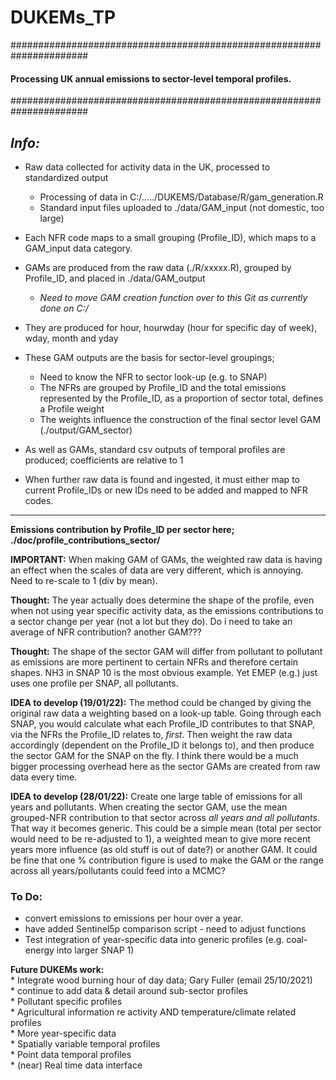 # DUKEMs_TP

######################################################################
#### **Processing UK annual emissions to sector-level temporal profiles.**
######################################################################

*Info:*
----------------

* Raw data collected for activity data in the UK, processed to standardized output 
    * Processing of data in C:/...../DUKEMS/Database/R/gam_generation.R
    * Standard input files uploaded to ./data/GAM_input  (not domestic, too large)
* Each NFR code maps to a small grouping (Profile_ID), which maps to a GAM_input data category. 
* GAMs are produced from the raw data (./R/xxxxx.R), grouped by Profile_ID, and placed in ./data/GAM_output
    * *Need to move GAM creation function over to this Git as currently done on C:/*
* They are produced for hour, hourwday (hour for specific day of week), wday, month and yday
* These GAM outputs are the basis for sector-level groupings;
    * Need to know the NFR to sector look-up (e.g. to SNAP)
    * The NFRs are grouped by Profile_ID and the total emissions represented by the Profile_ID, as a proportion of sector total, defines a Profile weight
    * The weights influence the construction of the final sector level GAM (./output/GAM_sector)
* As well as GAMs, standard csv outputs of temporal profiles are produced; coefficients are relative to 1

* When further raw data is found and ingested, it must either map to current Profile_IDs or new IDs need to be added and mapped to NFR codes. 

----------------

**Emissions contribution by Profile_ID per sector here; ./doc/profile_contributions_sector/**

**IMPORTANT:** When making GAM of GAMs, the weighted raw data is having an effect when the scales of data are very different, which is annoying. Need to re-scale to 1 (div by mean). 

**Thought:** The year actually does determine the shape of the profile, even when not using year specific activity data, as the emissions contributions to a sector change per year (not a lot but they do). Do i need to take an average of NFR contribution? another GAM???

**Thought:** The shape of the sector GAM will differ from pollutant to pollutant as emissions are more pertinent to certain NFRs and therefore certain shapes. NH3 in SNAP 10 is the most obvious example. Yet EMEP (e.g.) just uses one profile per SNAP, all pollutants.

**IDEA to develop (19/01/22):** The method could be changed by giving the original raw data a weighting based on a look-up table. Going through each SNAP, you would calculate what each Profile_ID contributes to that SNAP, via the NFRs the Profile_ID relates to, *first*. Then weight the raw data accordingly (dependent on the Profile_ID it belongs to), and then produce the sector GAM for the SNAP on the fly. I think there would be a much bigger processing overhead here as the sector GAMs are created from raw data every time.

**IDEA to develop (28/01/22):** Create one large table of emissions for all years and pollutants. When creating the sector GAM, use the mean grouped-NFR contribution to that sector across *all years and all pollutants*. That way it becomes generic. This could be a simple mean (total per sector would need to be re-adjusted to 1), a weighted mean to give more recent years more influence (as old stuff is out of date?) or another GAM. It could be fine that one % contribution figure is used to make the GAM or the range across all years/pollutants could feed into a MCMC?

### To Do:
* convert emissions to emissions per hour over a year. 
* have added Sentinel5p comparison script - need to adjust functions
* Test integration of year-specific data into generic profiles (e.g. coal-energy into larger SNAP 1)

**Future DUKEMs work:**\
    * Integrate wood burning hour of day data; Gary Fuller (email 25/10/2021)\
    * continue to add data & detail around sub-sector profiles\
    * Pollutant specific profiles\
    * Agricultural information re activity AND temperature/climate related profiles\
    * More year-specific data\
    * Spatially variable temporal profiles\
    * Point data temporal profiles\
    * (near) Real time data interface

